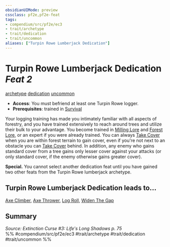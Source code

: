 ```yaml
---
obsidianUIMode: preview
cssclass: pf2e,pf2e-feat
tags:
- compendium/src/pf2e/ec3
- trait/archetype
- trait/dedication
- trait/uncommon
aliases: ["Turpin Rowe Lumberjack Dedication"]
---
```

# Turpin Rowe Lumberjack Dedication  *Feat 2*  
[archetype](/rules/traits/archetype.md)  [dedication](/rules/traits/dedication.md)  [uncommon](/rules/traits/uncommon.md)  

- **Access**: You must befriend at least one Turpin Rowe logger.
- **Prerequisites**: trained in [Survival](/compendium/skills.md#Survival)

Your logging training has made you intimately familiar with all aspects of forestry, and you have trained extensively to reach around trees and utilize their bulk to your advantage. You become trained in [Milling Lore](/compendium/skills.md#Lore) and [Forest Lore](/compendium/skills.md#Lore), or an expert if you were already trained. You can always [Take Cover](/rules/actions/take-cover.md) when you are within forest terrain to gain cover, even if you're not next to an obstacle you can [Take Cover](/rules/actions/take-cover.md) behind. In addition, any enemy who gains standard cover from a tree gains only lesser cover against your attacks (or only standard cover, if the enemy otherwise gains greater cover).

**Special.** You cannot select another dedication feat until you have gained two other feats from the Turpin Rowe lumberjack archetype.

## Turpin Rowe Lumberjack Dedication leads to...

[Axe Climber](/compendium/feats/axe-climber-ec3.md), [Axe Thrower](/compendium/feats/axe-thrower-ec3.md), [Log Roll](/compendium/feats/log-roll-ec3.md), [Widen The Gap](/compendium/feats/widen-the-gap-ec3.md)

## Summary

*Source: Extinction Curse #3: Life's Long Shadows p. 75*  
%% #compendium/src/pf2e/ec3 #trait/archetype #trait/dedication #trait/uncommon %%
